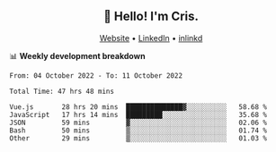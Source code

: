
<h2 align="center">👋 Hello! I'm Cris.</h2>
<p align="center">
  <a href="https://www.criscunas.dev">Website</a> •
  <a href="https://www.linkedin.com/in/cristophercunas/">LinkedIn</a> •
  <a href="https://www.inlinkd.app/link/cristophercunas">inlinkd</a>
</p>


📊 **Weekly development breakdown**
<!--START_SECTION:waka-->

```text
From: 04 October 2022 - To: 11 October 2022

Total Time: 47 hrs 48 mins

Vue.js       28 hrs 20 mins  ██████████████▓░░░░░░░░░░   58.68 %
JavaScript   17 hrs 14 mins  █████████░░░░░░░░░░░░░░░░   35.68 %
JSON         59 mins         ▓░░░░░░░░░░░░░░░░░░░░░░░░   02.06 %
Bash         50 mins         ▒░░░░░░░░░░░░░░░░░░░░░░░░   01.74 %
Other        29 mins         ▒░░░░░░░░░░░░░░░░░░░░░░░░   01.03 %
```

<!--END_SECTION:waka-->
